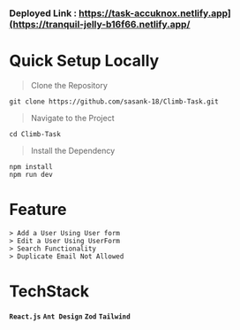 ### **Deployed Link : https://task-accuknox.netlify.app](https://tranquil-jelly-b16f66.netlify.app/**



# Quick Setup Locally
> Clone the Repository
```
git clone https://github.com/sasank-18/Climb-Task.git
```
> Navigate to the Project
```
cd Climb-Task
```
> Install the Dependency
```
npm install
npm run dev
```

# Feature
```
> Add a User Using User form
> Edit a User Using UserForm
> Search Functionality
> Duplicate Email Not Allowed
```
# TechStack
**`React.js`** **`Ant Design`** **`Zod`** **`Tailwind`** 
